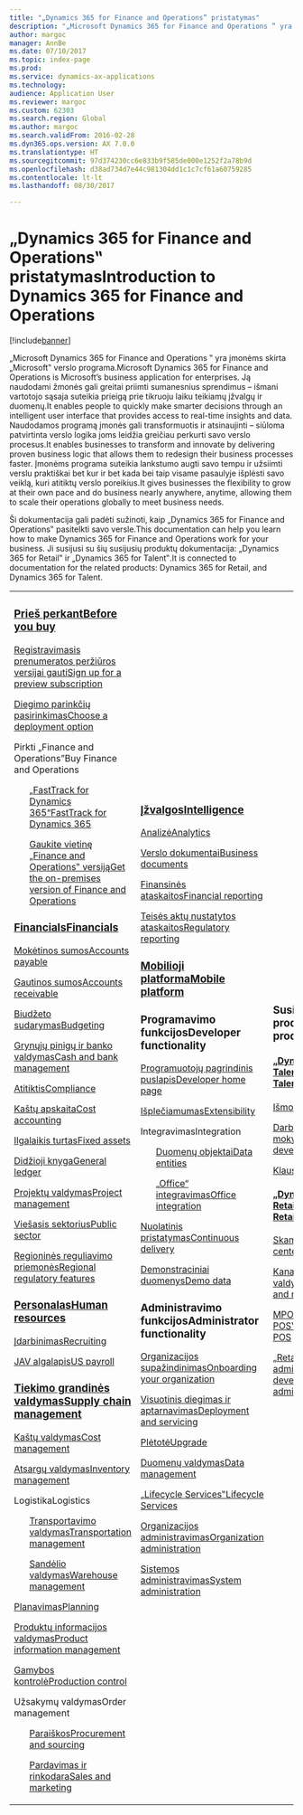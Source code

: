 ```yaml
---
title: "„Dynamics 365 for Finance and Operations‟ pristatymas"
description: "„Microsoft Dynamics 365 for Finance and Operations ‟ yra įmonėms skirta „Microsoft‟ verslo programa. Šiame puslapyje pateikta informacija padės išmokti ir pradėti naudoti produktą."
author: margoc
manager: AnnBe
ms.date: 07/10/2017
ms.topic: index-page
ms.prod: 
ms.service: dynamics-ax-applications
ms.technology: 
audience: Application User
ms.reviewer: margoc
ms.custom: 62303
ms.search.region: Global
ms.author: margoc
ms.search.validFrom: 2016-02-28
ms.dyn365.ops.version: AX 7.0.0
ms.translationtype: HT
ms.sourcegitcommit: 97d374230cc6e833b9f585de000e1252f2a78b9d
ms.openlocfilehash: d38ad734d7e44c981304dd1c1c7cf61a60759285
ms.contentlocale: lt-lt
ms.lasthandoff: 08/30/2017

---
```


# <a name="introduction-to-dynamics-365-for-finance-and-operations"></a><span data-ttu-id="7bf90-104">„Dynamics 365 for Finance and Operations‟ pristatymas</span><span class="sxs-lookup"><span data-stu-id="7bf90-104">Introduction to Dynamics 365 for Finance and Operations</span></span>
[!include[banner](includes/banner.md)]

<span data-ttu-id="7bf90-105">„Microsoft Dynamics 365 for Finance and Operations ‟ yra įmonėms skirta „Microsoft‟ verslo programa.</span><span class="sxs-lookup"><span data-stu-id="7bf90-105">Microsoft Dynamics 365 for Finance and Operations is Microsoft’s business application for enterprises.</span></span> <span data-ttu-id="7bf90-106">Ją naudodami žmonės gali greitai priimti sumanesnius sprendimus – išmani vartotojo sąsaja suteikia prieigą prie tikruoju laiku teikiamų įžvalgų ir duomenų.</span><span class="sxs-lookup"><span data-stu-id="7bf90-106">It enables people to quickly make smarter decisions through an intelligent user interface that provides access to real-time insights and data.</span></span> <span data-ttu-id="7bf90-107">Naudodamos programą įmonės gali transformuotis ir atsinaujinti – siūloma patvirtinta verslo logika joms leidžia greičiau perkurti savo verslo procesus.</span><span class="sxs-lookup"><span data-stu-id="7bf90-107">It enables businesses to transform and innovate by delivering proven business logic that allows them to redesign their business processes faster.</span></span> <span data-ttu-id="7bf90-108">Įmonėms programa suteikia lankstumo augti savo tempu ir užsiimti verslu praktiškai bet kur ir bet kada bei taip visame pasaulyje išplėsti savo veiklą, kuri atitiktų verslo poreikius.</span><span class="sxs-lookup"><span data-stu-id="7bf90-108">It gives businesses the flexibility to grow at their own pace and do business nearly anywhere, anytime, allowing them to scale their operations globally to meet business needs.</span></span> 

<span data-ttu-id="7bf90-109">Ši dokumentacija gali padėti sužinoti, kaip „Dynamics 365 for Finance and Operations‟ pasitelkti savo versle.</span><span class="sxs-lookup"><span data-stu-id="7bf90-109">This documentation can help you learn how to make Dynamics 365 for Finance and Operations work for your business.</span></span> <span data-ttu-id="7bf90-110">Ji susijusi su šių susijusių produktų dokumentacija: „Dynamics 365 for Retail‟ ir „Dynamics 365 for Talent‟.</span><span class="sxs-lookup"><span data-stu-id="7bf90-110">It is connected to documentation for the related products: Dynamics 365 for Retail, and Dynamics 365 for Talent.</span></span> 

<table>
<colgroup>
<col width="33%" />
<col width="33%" />
<col width="33%" />
</colgroup>
<tbody>
<tr class="odd">
<td>
<h3><span data-ttu-id="7bf90-111"><a href="../fin-and-ops/get-started/before-you-buy">Prieš perkant</a></span><span class="sxs-lookup"><span data-stu-id="7bf90-111"><a href="../fin-and-ops/get-started/before-you-buy">Before you buy</a></span></span></h3>
<p><span data-ttu-id="7bf90-112"><a href="../dev-itpro/dev-tools/sign-up-preview-subscription">Registravimasis prenumeratos peržiūros versijai gauti</a></span><span class="sxs-lookup"><span data-stu-id="7bf90-112"><a href="../dev-itpro/dev-tools/sign-up-preview-subscription">Sign up for a preview subscription</a></span></span></p>
 <p><span data-ttu-id="7bf90-113"><a href="../dev-itpro/deployment/choose-deployment-type">Diegimo parinkčių pasirinkimas</a></span><span class="sxs-lookup"><span data-stu-id="7bf90-113"><a href="../dev-itpro/deployment/choose-deployment-type">Choose a deployment option</a></span></span></p>
<p><span data-ttu-id="7bf90-114">Pirkti „Finance and Operations”</span><span class="sxs-lookup"><span data-stu-id="7bf90-114">Buy Finance and Operations</span></span></p>
 <ul style="list-style-type:none">
  <p><span data-ttu-id="7bf90-115"><a href="../fin-and-ops/get-started/fasttrack-dynamics-365-overview">„FastTrack for Dynamics 365“</a></span><span class="sxs-lookup"><span data-stu-id="7bf90-115"><a href="../fin-and-ops/get-started/fasttrack-dynamics-365-overview">FastTrack for Dynamics 365</a></span></span></p>
  <p><span data-ttu-id="7bf90-116"><a href="../dev-itpro/get-started/purchase-on-premises">Gaukite vietinę „Finance and Operations‟ versiją</a></span><span class="sxs-lookup"><span data-stu-id="7bf90-116"><a href="../dev-itpro/get-started/purchase-on-premises">Get the on-premises version of Finance and Operations</a></span></span></p></ul>

<h3><span data-ttu-id="7bf90-117"><a href="../financials/index">Financials</a></span><span class="sxs-lookup"><span data-stu-id="7bf90-117"><a href="../financials/index">Financials</a></span></span></h3>
<p><span data-ttu-id="7bf90-118"><a href="../financials/accounts-payable/accounts-payable">Mokėtinos sumos</a></span><span class="sxs-lookup"><span data-stu-id="7bf90-118"><a href="../financials/accounts-payable/accounts-payable">Accounts payable</a></span></span></p>
<p><span data-ttu-id="7bf90-119"><a href="../financials/accounts-receivable/accounts-receivable">Gautinos sumos</a></span><span class="sxs-lookup"><span data-stu-id="7bf90-119"><a href="../financials/accounts-receivable/accounts-receivable">Accounts receivable</a></span></span></p>
<p><span data-ttu-id="7bf90-120"><a href="../financials/budgeting/budgeting-overview">Biudžeto sudarymas</a></span><span class="sxs-lookup"><span data-stu-id="7bf90-120"><a href="../financials/budgeting/budgeting-overview">Budgeting</a></span></span></p>
<p><span data-ttu-id="7bf90-121"><a href="../financials/cash-bank-management/cash-bank-management">Grynųjų pinigų ir banko valdymas</a></span><span class="sxs-lookup"><span data-stu-id="7bf90-121"><a href="../financials/cash-bank-management/cash-bank-management">Cash and bank management</a></span></span></p>
<p><span data-ttu-id="7bf90-122"><a href="../financials/general-ledger/audit-policy-rules">Atitiktis</a></span><span class="sxs-lookup"><span data-stu-id="7bf90-122"><a href="../financials/general-ledger/audit-policy-rules">Compliance</a></span></span></p>
<p><span data-ttu-id="7bf90-123"><a href="../financials/cost-accounting/cost-accounting-home-page">Kaštų apskaita</a></span><span class="sxs-lookup"><span data-stu-id="7bf90-123"><a href="../financials/cost-accounting/cost-accounting-home-page">Cost accounting</a></span></span></p>
<p><span data-ttu-id="7bf90-124"><a href="../financials/fixed-assets/fixed-assets">Ilgalaikis turtas</a></span><span class="sxs-lookup"><span data-stu-id="7bf90-124"><a href="../financials/fixed-assets/fixed-assets">Fixed assets</a></span></span></p>
<p><span data-ttu-id="7bf90-125"><a href="../financials/general-ledger/general-ledger">Didžioji knyga</a></span><span class="sxs-lookup"><span data-stu-id="7bf90-125"><a href="../financials/general-ledger/general-ledger">General ledger</a></span></span></p>
<p><span data-ttu-id="7bf90-126"><a href="../financials/project-management/overview-project-management-accounting">Projektų valdymas</a></span><span class="sxs-lookup"><span data-stu-id="7bf90-126"><a href="../financials/project-management/overview-project-management-accounting">Project management</a></span></span></p>
<p><span data-ttu-id="7bf90-127"><a href="../financials/public-sector/public-sector-functionality">Viešasis sektorius</a></span><span class="sxs-lookup"><span data-stu-id="7bf90-127"><a href="../financials/public-sector/public-sector-functionality">Public sector</a></span></span></p>
<p><span data-ttu-id="7bf90-128"><a href="../dev-itpro/lcs-solutions/country-region">Regioninės reguliavimo priemonės</a></span><span class="sxs-lookup"><span data-stu-id="7bf90-128"><a href="../dev-itpro/lcs-solutions/country-region">Regional regulatory features</a></span></span></p>

<H3><span data-ttu-id="7bf90-129"><a href="hr/hr-landing-page">Personalas</a></span><span class="sxs-lookup"><span data-stu-id="7bf90-129"><a href="hr/hr-landing-page">Human resources</a></span></span></h3>
<p><span data-ttu-id="7bf90-130"><a href="hr/manage-recruiting-process">Įdarbinimas</a></span><span class="sxs-lookup"><span data-stu-id="7bf90-130"><a href="hr/manage-recruiting-process">Recruiting</a></span></span></p>
<p><span data-ttu-id="7bf90-131"><a href="hr/localizations/noam-usa-payroll">JAV algalapis</a></span><span class="sxs-lookup"><span data-stu-id="7bf90-131"><a href="hr/localizations/noam-usa-payroll">US payroll</a></span></span></p>

<h3><span data-ttu-id="7bf90-132"><a href="../supply-chain/index">Tiekimo grandinės valdymas</a></span><span class="sxs-lookup"><span data-stu-id="7bf90-132"><a href="../supply-chain/index">Supply chain management</a></span></span></h3>
<p><span data-ttu-id="7bf90-133"><a href="../supply-chain/cost-management/costing-sheets">Kaštų valdymas</a></span><span class="sxs-lookup"><span data-stu-id="7bf90-133"><a href="../supply-chain/cost-management/costing-sheets">Cost management</a></span></span></p>
<p><span data-ttu-id="7bf90-134"><a href="../supply-chain/inventory/inventory-locations">Atsargų valdymas</a></span><span class="sxs-lookup"><span data-stu-id="7bf90-134"><a href="../supply-chain/inventory/inventory-locations">Inventory management</a></span></span></p>
<p><span data-ttu-id="7bf90-135">Logistika</span><span class="sxs-lookup"><span data-stu-id="7bf90-135">Logistics</span></span></p>
<ul style="list-style-type:none">
<p><span data-ttu-id="7bf90-136"><a href="../supply-chain/transportation/transportation-management-overview">Transportavimo valdymas</a></span><span class="sxs-lookup"><span data-stu-id="7bf90-136"><a href="../supply-chain/transportation/transportation-management-overview">Transportation management</a></span></span></p>
<p><span data-ttu-id="7bf90-137"><a href="../supply-chain/warehousing/warehouse-configuration">Sandėlio valdymas</a></span><span class="sxs-lookup"><span data-stu-id="7bf90-137"><a href="../supply-chain/warehousing/warehouse-configuration">Warehouse management</a></span></span></p></ul>
<p><span data-ttu-id="7bf90-138"><a href="../supply-chain/master-planning/master-plans">Planavimas</a></span><span class="sxs-lookup"><span data-stu-id="7bf90-138"><a href="../supply-chain/master-planning/master-plans">Planning</a></span></span></p>
<p><span data-ttu-id="7bf90-139"><a href="../supply-chain/pim/product-information">Produktų informacijos valdymas</a></span><span class="sxs-lookup"><span data-stu-id="7bf90-139"><a href="../supply-chain/pim/product-information">Product information management</a></span></span></p>
<p><span data-ttu-id="7bf90-140"><a href="../supply-chain/production-control/create-production-orders">Gamybos kontrolė</a></span><span class="sxs-lookup"><span data-stu-id="7bf90-140"><a href="../supply-chain/production-control/create-production-orders">Production control</a></span></span></p>
<p><span data-ttu-id="7bf90-141">Užsakymų valdymas</span><span class="sxs-lookup"><span data-stu-id="7bf90-141">Order management</span></span></p>
  <ul style="list-style-type:none">
  <p><span data-ttu-id="7bf90-142"><a href="../supply-chain/procurement/procurement-sourcing-overview">Paraiškos</a></span><span class="sxs-lookup"><span data-stu-id="7bf90-142"><a href="../supply-chain/procurement/procurement-sourcing-overview">Procurement and sourcing</a></span></span></p>
  <p><span data-ttu-id="7bf90-143"><a href="../supply-chain/sales-marketing/overview-sales-marketing">Pardavimas ir rinkodara</a></span><span class="sxs-lookup"><span data-stu-id="7bf90-143"><a href="../supply-chain/sales-marketing/overview-sales-marketing">Sales and marketing</a></span></span></p></ul>
</td>
<td>
<h3><span data-ttu-id="7bf90-144"><a href="../dev-itpro/analytics/information-access-reporting">Įžvalgos</a></span><span class="sxs-lookup"><span data-stu-id="7bf90-144"><a href="../dev-itpro/analytics/information-access-reporting">Intelligence</a></span></span></h3>
<p><span data-ttu-id="7bf90-145"><a href="../dev-itpro/analytics/analytics">Analizė</a></span><span class="sxs-lookup"><span data-stu-id="7bf90-145"><a href="../dev-itpro/analytics/analytics">Analytics</a></span></span></p>
 <p><span data-ttu-id="7bf90-146"><a href="../dev-itpro/analytics/document-reporting-services">Verslo dokumentai</a></span><span class="sxs-lookup"><span data-stu-id="7bf90-146"><a href="../dev-itpro/analytics/document-reporting-services">Business documents</a></span></span></p>
<p><span data-ttu-id="7bf90-147"><a href="../dev-itpro/analytics/financial-reporting-intro">Finansinės ataskaitos</a></span><span class="sxs-lookup"><span data-stu-id="7bf90-147"><a href="../dev-itpro/analytics/financial-reporting-intro">Financial reporting</a></span></span></p>
<p><span data-ttu-id="7bf90-148"><a href="../dev-itpro/analytics/general-electronic-reporting">Teisės aktų nustatytos ataskaitos</a></span><span class="sxs-lookup"><span data-stu-id="7bf90-148"><a href="../dev-itpro/analytics/general-electronic-reporting">Regulatory reporting</a></span></span></p>

<h3><span data-ttu-id="7bf90-149"><a href="../dev-itpro/mobile-apps/platform/mobile-platform-home-page">Mobilioji platforma</a></span><span class="sxs-lookup"><span data-stu-id="7bf90-149"><a href="../dev-itpro/mobile-apps/platform/mobile-platform-home-page">Mobile platform</a></span></span></h3>

<h3><span data-ttu-id="7bf90-150">Programavimo funkcijos</span><span class="sxs-lookup"><span data-stu-id="7bf90-150">Developer functionality</span></span></h3>
<p><span data-ttu-id="7bf90-151"><a href="../dev-itpro/dev-tools/developer-home-page">Programuotojų pagrindinis puslapis</a></span><span class="sxs-lookup"><span data-stu-id="7bf90-151"><a href="../dev-itpro/dev-tools/developer-home-page">Developer home page</a></span></span></p>
<p><span data-ttu-id="7bf90-152"><a href="../dev-itpro/extensibility/extensibility-home-page">Išplečiamumas</a></span><span class="sxs-lookup"><span data-stu-id="7bf90-152"><a href="../dev-itpro/extensibility/extensibility-home-page">Extensibility</a></span></span></p>
<p><span data-ttu-id="7bf90-153">Integravimas</span><span class="sxs-lookup"><span data-stu-id="7bf90-153">Integration</span></span></p>
<ul style="list-style-type:none"><p><span data-ttu-id="7bf90-154"><a href="../dev-itpro/data-entities/data-entities">Duomenų objektai</a></span><span class="sxs-lookup"><span data-stu-id="7bf90-154"><a href="../dev-itpro/data-entities/data-entities">Data entities</a></span></span></p>
<p><span data-ttu-id="7bf90-155"><a href="../dev-itpro/office-integration/office-integration">„Office“ integravimas</a></span><span class="sxs-lookup"><span data-stu-id="7bf90-155"><a href="../dev-itpro/office-integration/office-integration">Office integration</a></span></span></p></ul></p>
<p><span data-ttu-id="7bf90-156"><a href="../dev-itpro/dev-tools/continuous-delivery-home-page">Nuolatinis pristatymas</a></span><span class="sxs-lookup"><span data-stu-id="7bf90-156"><a href="../dev-itpro/dev-tools/continuous-delivery-home-page">Continuous delivery</a></span></span></p>
<p><span data-ttu-id="7bf90-157"><a href="../dev-itpro/get-started/demo-data">Demonstraciniai duomenys</a></span><span class="sxs-lookup"><span data-stu-id="7bf90-157"><a href="../dev-itpro/get-started/demo-data">Demo data</a></span></span></p>

<h3><span data-ttu-id="7bf90-158">Administravimo funkcijos</span><span class="sxs-lookup"><span data-stu-id="7bf90-158">Administrator functionality</span></span></h3>
<p><span data-ttu-id="7bf90-159"><a href="../fin-and-ops/get-started/onboarding-home">Organizacijos supažindinimas</a></span><span class="sxs-lookup"><span data-stu-id="7bf90-159"><a href="../fin-and-ops/get-started/onboarding-home">Onboarding your organization</a></span></span></p>
<p><span data-ttu-id="7bf90-160"><a href="../dev-itpro/deployment/deploy-demo-environment">Visuotinis diegimas ir aptarnavimas</a></span><span class="sxs-lookup"><span data-stu-id="7bf90-160"><a href="../dev-itpro/deployment/deploy-demo-environment">Deployment and servicing</a></span></span></p>
<p><span data-ttu-id="7bf90-161"><a href="../dev-itpro/migration-upgrade/upgrade-home-page">Plėtotė</a></span><span class="sxs-lookup"><span data-stu-id="7bf90-161"><a href="../dev-itpro/migration-upgrade/upgrade-home-page">Upgrade</a></span></span></p>
<p><span data-ttu-id="7bf90-162"><a href="../dev-itpro/data-entities/data-management-integration-data-entity">Duomenų valdymas</a></span><span class="sxs-lookup"><span data-stu-id="7bf90-162"><a href="../dev-itpro/data-entities/data-management-integration-data-entity">Data management</a></span></span></p>
<p><span data-ttu-id="7bf90-163"><a href="../dev-itpro/lifecycle-services/lcs">„Lifecycle Services‟</a></span><span class="sxs-lookup"><span data-stu-id="7bf90-163"><a href="../dev-itpro/lifecycle-services/lcs">Lifecycle Services</a></span></span></p>
<p><span data-ttu-id="7bf90-164"><a href="../fin-and-ops/organization-administration/organization-administration-home-page">Organizacijos administravimas</a></span><span class="sxs-lookup"><span data-stu-id="7bf90-164"><a href="../fin-and-ops/organization-administration/organization-administration-home-page">Organization administration</a></span></span></p>
<p><span data-ttu-id="7bf90-165"><a href="../dev-itpro/sysadmin/system-administration-home-page">Sistemos administravimas</a></span><span class="sxs-lookup"><span data-stu-id="7bf90-165"><a href="../dev-itpro/sysadmin/system-administration-home-page">System administration</a></span></span></p>
</td>
<td>
<h3><span data-ttu-id="7bf90-166">Susiję produktai</span><span class="sxs-lookup"><span data-stu-id="7bf90-166">Related products</span></span></h3>
<h4><span data-ttu-id="7bf90-167"><a href="../talent/index">„Dynamics 365 for Talent‟</a></span><span class="sxs-lookup"><span data-stu-id="7bf90-167"><a href="../talent/index">Dynamics 365 for Talent</a></span></span></h4>
<p><span data-ttu-id="7bf90-168"><a href="../talent/manage-benefit-program">Išmokos</a></span><span class="sxs-lookup"><span data-stu-id="7bf90-168"><a href="../talent/manage-benefit-program">Benefits</a></span></span></p>
<p><span data-ttu-id="7bf90-169"><a href="../talent/performance-management-overview">Darbuotojų tobulinimas ir mokymas</a></span><span class="sxs-lookup"><span data-stu-id="7bf90-169"><a href="../talent/performance-management-overview">Employee development and training</a></span></span></p>
<p><span data-ttu-id="7bf90-170"><a href="../talent/questionnaires">Klausimynas</a></span><span class="sxs-lookup"><span data-stu-id="7bf90-170"><a href="../talent/questionnaires">Questionnaire</a></span></span></p>

<h4><span data-ttu-id="7bf90-171"><a href="../retail/index">„Dynamics 365 for Retail‟</a></span><span class="sxs-lookup"><span data-stu-id="7bf90-171"><a href="../retail/index">Dynamics 365 for Retail</a></span></span></h4>
<p><span data-ttu-id="7bf90-172"><a href="../retail/call-center-functionality">Skambučių centras</span><span class="sxs-lookup"><span data-stu-id="7bf90-172"><a href="../retail/call-center-functionality">Call center</span></span></p>
<p><span data-ttu-id="7bf90-173"><a href="../retail/define-maintain-retail-channels">Kanalų sąranka ir valdymas</span><span class="sxs-lookup"><span data-stu-id="7bf90-173"><a href="../retail/define-maintain-retail-channels">Channel setup and management</span></span></p>
<p><span data-ttu-id="7bf90-174"><a href="../retail/retail-peripherals-overview">MPOS ir „Cloud POS‟</span><span class="sxs-lookup"><span data-stu-id="7bf90-174"><a href="../retail/retail-peripherals-overview">MPOS and Cloud POS</span></span></p>
<p><span data-ttu-id="7bf90-175"><a href="../retail/dev-itpro/dev-retail-home-page">„Retail“ programavimas ir administravimas</span><span class="sxs-lookup"><span data-stu-id="7bf90-175"><a href="../retail/dev-itpro/dev-retail-home-page">Retail developer and administration</span></span></p>

</td>
</tr>

</tbody>
</table>

